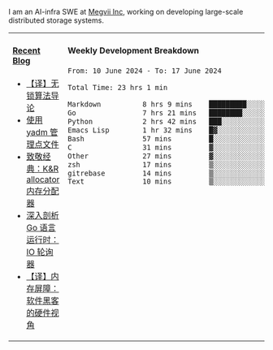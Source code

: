 I am an AI-infra SWE at [Megvii Inc](https://en.megvii.com/), working on developing large-scale distributed storage systems.

<table width="960px">
<tr>
<td valign="top" width="50%">

#### <a href="https://www.kongjun18.me" target="_blank">Recent Blog</a>

<!-- BLOG-POST-LIST:START -->
- [【译】无锁算法导论](https://kongjun18.github.io/posts/2023/07/14/)
- [使用 yadm 管理点文件](https://kongjun18.github.io/posts/2023/04/07/)
- [致敬经典：K&amp;R allocator 内存分配器](https://kongjun18.github.io/posts/2022/12/12/)
- [深入剖析 Go 语言运行时：IO 轮询器](https://kongjun18.github.io/posts/2022/11/21/)
- [【译】内存屏障：软件黑客的硬件视角](https://kongjun18.github.io/posts/2022/11/03/)
<!-- BLOG-POST-LIST:END -->

</td>
<td valign="top" width="50%">

#### Weekly Development Breakdown

<!--START_SECTION:waka-->

```txt
From: 10 June 2024 - To: 17 June 2024

Total Time: 23 hrs 1 min

Markdown          8 hrs 9 mins    █████████░░░░░░░░░░░░░░░░   35.46 %
Go                7 hrs 21 mins   ████████░░░░░░░░░░░░░░░░░   31.96 %
Python            2 hrs 42 mins   ███░░░░░░░░░░░░░░░░░░░░░░   11.74 %
Emacs Lisp        1 hr 32 mins    █▓░░░░░░░░░░░░░░░░░░░░░░░   06.67 %
Bash              57 mins         █░░░░░░░░░░░░░░░░░░░░░░░░   04.17 %
C                 31 mins         ▓░░░░░░░░░░░░░░░░░░░░░░░░   02.29 %
Other             27 mins         ▓░░░░░░░░░░░░░░░░░░░░░░░░   02.01 %
zsh               17 mins         ▒░░░░░░░░░░░░░░░░░░░░░░░░   01.26 %
gitrebase         14 mins         ▒░░░░░░░░░░░░░░░░░░░░░░░░   01.02 %
Text              10 mins         ▒░░░░░░░░░░░░░░░░░░░░░░░░   00.76 %
```

<!--END_SECTION:waka-->
</td>
</tr>

</table>
